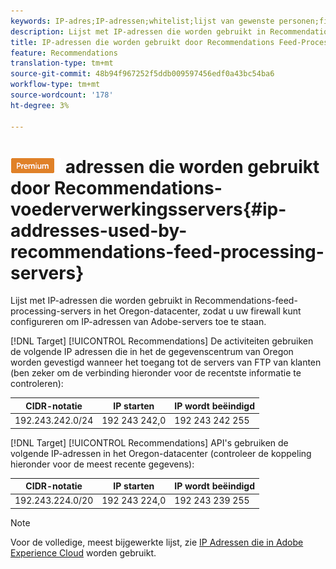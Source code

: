 ```yaml
---
keywords: IP-adres;IP-adressen;whitelist;lijst van gewenste personen;firewall;recs;feed;servers;adobe-marketingcloud;aanbevelingen
description: Lijst met IP-adressen die worden gebruikt in Recommendations-feed-processing-servers in het Oregon-datacenter, zodat u uw firewall kunt configureren om IP-adressen van Adobe-servers toe te staan.
title: IP-adressen die worden gebruikt door Recommendations Feed-Processing Servers
feature: Recommendations
translation-type: tm+mt
source-git-commit: 48b94f967252f5ddb009597456edf0a43bc54ba6
workflow-type: tm+mt
source-wordcount: '178'
ht-degree: 3%

---
```



# ![PREMIUMIP-](/help/assets/premium.png) adressen die worden gebruikt door Recommendations-voederverwerkingsservers{#ip-addresses-used-by-recommendations-feed-processing-servers}

Lijst met IP-adressen die worden gebruikt in Recommendations-feed-processing-servers in het Oregon-datacenter, zodat u uw firewall kunt configureren om IP-adressen van Adobe-servers toe te staan.

[!DNL Target] [!UICONTROL Recommendations] De activiteiten gebruiken de volgende IP adressen die in het de gegevenscentrum van Oregon worden gevestigd wanneer het toegang tot de servers van FTP van klanten (ben zeker om de verbinding hieronder voor de recentste informatie te controleren):

| CIDR-notatie | IP starten | IP wordt beëindigd |
|---|---|---|
| 192.243.242.0/24 | 192 243 242,0 | 192 243 242 255 |

[!DNL Target] [!UICONTROL Recommendations] API&#39;s gebruiken de volgende IP-adressen in het Oregon-datacenter (controleer de koppeling hieronder voor de meest recente gegevens):

| CIDR-notatie | IP starten | IP wordt beëindigd |
|---|---|---|
| 192.243.224.0/20 | 192 243 224,0 | 192 243 239 255 |

>[!NOTE]
>
>Voor de volledige, meest bijgewerkte lijst, zie [IP Adressen die in Adobe Experience Cloud](https://helpx.adobe.com/analytics/kb/adobe-ip-addresses.html) worden gebruikt.


